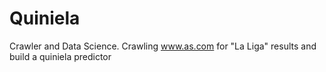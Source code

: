 # Quiniela
Crawler and Data Science. Crawling www.as.com for "La Liga" results and build a quiniela predictor
